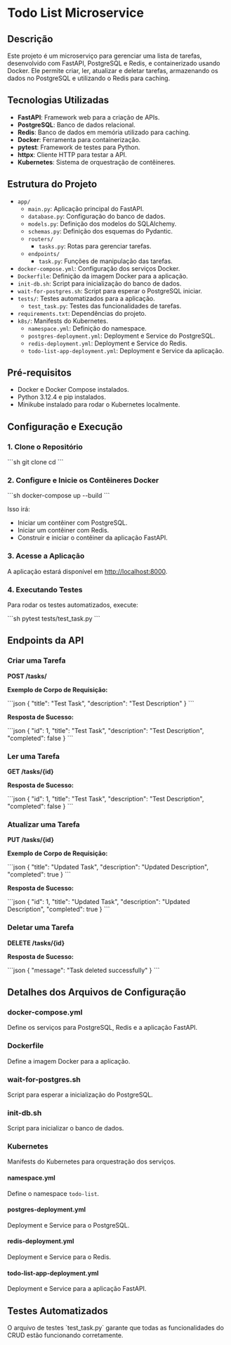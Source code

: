 # Todo List Microservice

## Descrição

Este projeto é um microserviço para gerenciar uma lista de tarefas, desenvolvido com FastAPI, PostgreSQL e Redis, e containerizado usando Docker. Ele permite criar, ler, atualizar e deletar tarefas, armazenando os dados no PostgreSQL e utilizando o Redis para caching.

## Tecnologias Utilizadas

- **FastAPI**: Framework web para a criação de APIs.
- **PostgreSQL**: Banco de dados relacional.
- **Redis**: Banco de dados em memória utilizado para caching.
- **Docker**: Ferramenta para containerização.
- **pytest**: Framework de testes para Python.
- **httpx**: Cliente HTTP para testar a API.
- **Kubernetes**: Sistema de orquestração de contêineres.

## Estrutura do Projeto

- `app/`
  - `main.py`: Aplicação principal do FastAPI.
  - `database.py`: Configuração do banco de dados.
  - `models.py`: Definição dos modelos do SQLAlchemy.
  - `schemas.py`: Definição dos esquemas do Pydantic.
  - `routers/`
    - `tasks.py`: Rotas para gerenciar tarefas.
  - `endpoints/`
    - `task.py`: Funções de manipulação das tarefas.
- `docker-compose.yml`: Configuração dos serviços Docker.
- `Dockerfile`: Definição da imagem Docker para a aplicação.
- `init-db.sh`: Script para inicialização do banco de dados.
- `wait-for-postgres.sh`: Script para esperar o PostgreSQL iniciar.
- `tests/`: Testes automatizados para a aplicação.
  - `test_task.py`: Testes das funcionalidades de tarefas.
- `requirements.txt`: Dependências do projeto.
- `k8s/`: Manifests do Kubernetes.
  - `namespace.yml`: Definição do namespace.
  - `postgres-deployment.yml`: Deployment e Service do PostgreSQL.
  - `redis-deployment.yml`: Deployment e Service do Redis.
  - `todo-list-app-deployment.yml`: Deployment e Service da aplicação.

## Pré-requisitos

- Docker e Docker Compose instalados.
- Python 3.12.4 e pip instalados.
- Minikube instalado para rodar o Kubernetes localmente.

## Configuração e Execução

### 1. Clone o Repositório

\`\`\`sh
git clone <URL-do-repositorio>
cd <nome-do-repositorio>
\`\`\`

### 2. Configure e Inicie os Contêineres Docker

\`\`\`sh
docker-compose up --build
\`\`\`

Isso irá:

- Iniciar um contêiner com PostgreSQL.
- Iniciar um contêiner com Redis.
- Construir e iniciar o contêiner da aplicação FastAPI.

### 3. Acesse a Aplicação

A aplicação estará disponível em [http://localhost:8000](http://localhost:8000).

### 4. Executando Testes

Para rodar os testes automatizados, execute:

\`\`\`sh
pytest tests/test_task.py
\`\`\`

## Endpoints da API

### Criar uma Tarefa

**POST /tasks/**

**Exemplo de Corpo de Requisição:**

\`\`\`json
{
  "title": "Test Task",
  "description": "Test Description"
}
\`\`\`

**Resposta de Sucesso:**

\`\`\`json
{
  "id": 1,
  "title": "Test Task",
  "description": "Test Description",
  "completed": false
}
\`\`\`

### Ler uma Tarefa

**GET /tasks/{id}**

**Resposta de Sucesso:**

\`\`\`json
{
  "id": 1,
  "title": "Test Task",
  "description": "Test Description",
  "completed": false
}
\`\`\`

### Atualizar uma Tarefa

**PUT /tasks/{id}**

**Exemplo de Corpo de Requisição:**

\`\`\`json
{
  "title": "Updated Task",
  "description": "Updated Description",
  "completed": true
}
\`\`\`

**Resposta de Sucesso:**

\`\`\`json
{
  "id": 1,
  "title": "Updated Task",
  "description": "Updated Description",
  "completed": true
}
\`\`\`

### Deletar uma Tarefa

**DELETE /tasks/{id}**

**Resposta de Sucesso:**

\`\`\`json
{
  "message": "Task deleted successfully"
}
\`\`\`

## Detalhes dos Arquivos de Configuração

### docker-compose.yml

Define os serviços para PostgreSQL, Redis e a aplicação FastAPI.

### Dockerfile

Define a imagem Docker para a aplicação.

### wait-for-postgres.sh

Script para esperar a inicialização do PostgreSQL.

### init-db.sh

Script para inicializar o banco de dados.

### Kubernetes

Manifests do Kubernetes para orquestração dos serviços.

#### namespace.yml

Define o namespace `todo-list`.

#### postgres-deployment.yml

Deployment e Service para o PostgreSQL.

#### redis-deployment.yml

Deployment e Service para o Redis.

#### todo-list-app-deployment.yml

Deployment e Service para a aplicação FastAPI.

## Testes Automatizados

O arquivo de testes \`test_task.py\` garante que todas as funcionalidades do CRUD estão funcionando corretamente.
